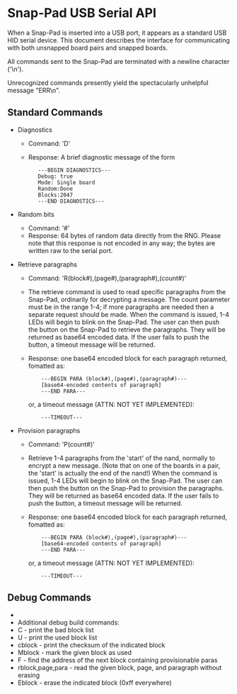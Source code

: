Snap-Pad USB Serial API
=======================

When a Snap-Pad is inserted into a USB port, it appears as a standard USB HID serial device. This document describes the interface for communicating with both unsnapped board pairs and snapped boards.

All commands sent to the Snap-Pad are terminated with a newline character ('\n').

Unrecognized commands presently yield the spectacularly unhelpful message "ERR\n".

Standard Commands
-----------------
 * Diagnostics
   * Command: 'D'
   * Response: A brief diagnostic message of the form
   
            ---BEGIN DIAGNOSTICS---
            Debug: true
            Mode: Single board
            Random:Done
            Blocks:2047
            ---END DIAGNOSTICS---
            
* Random bits
  * Command: '#'
  * Response: 64 bytes of random data directly from the RNG. Please note that this response is not encoded in any way; the bytes are written raw to the serial port.
  
* Retrieve paragraphs
  * Command: 'R(block#),(page#),(paragraph#),(count#)'
  * The retrieve command is used to read specific paragraphs from the Snap-Pad, ordinarily for decrypting a message. The count parameter must be in the range 1-4; if more paragraphs are needed then a separate request should be made. When the command is issued, 1-4 LEDs will begin to blink on the Snap-Pad. The user can then push the button on the Snap-Pad to retrieve the paragraphs. They will be returned as base64 encoded data. If the user fails to push the button, a timeout message will be returned.
  * Response: one base64 encoded block for each paragraph returned, fomatted as:
  
            ---BEGIN PARA (block#),(page#),(paragraph#)---
            [base64-encoded contents of paragraph]
            ---END PARA---
    or, a timeout message (ATTN: NOT YET IMPLEMENTED):
    
            ---TIMEOUT---
            
* Provision paragraphs
  * Command: 'P(count#)'
  * Retrieve 1-4 paragraphs from the 'start' of the nand, normally to encrypt a new message. (Note that on one of the boards in a pair, the 'start' is actually the end of the nand!) When the command is issued, 1-4 LEDs will begin to blink on the Snap-Pad. The user can then push the button on the Snap-Pad to provision the paragraphs. They will be returned as base64 encoded data. If the user fails to push the button, a timeout message will be returned.
  * Response: one base64 encoded block for each paragraph returned, fomatted as:
  
            ---BEGIN PARA (block#),(page#),(paragraph#)---
            [base64-encoded contents of paragraph]
            ---END PARA---
    or, a timeout message (ATTN: NOT YET IMPLEMENTED):
    
            ---TIMEOUT---
  
Debug Commands
--------------

 *
 * Additional debug build commands:
 * C                        - print the bad block list
 * U                        - print the used block list
 * cblock                   - print the checksum of the indicated block
 * Mblock                   - mark the given block as used
 * F                        - find the address of the next block containing provisionable paras
 * rblock,page,para         - read the given block, page, and paragraph without erasing
 * Eblock                   - erase the indicated block (0xff everywhere)
